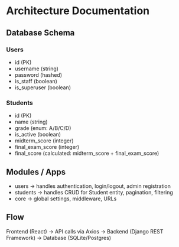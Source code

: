 # Architecture Documentation

## Database Schema
### Users
- id (PK)
- username (string)
- password (hashed)
- is_staff (boolean)
- is_superuser (boolean)

### Students
- id (PK)
- name (string)
- grade (enum: A/B/C/D)
- is_active (boolean)
- midterm_score (integer)
- final_exam_score (integer)
- final_score (calculated: midterm_score + final_exam_score)

## Modules / Apps
- users → handles authentication, login/logout, admin registration
- students → handles CRUD for Student entity, pagination, filtering
- core → global settings, middleware, URLs

## Flow
Frontend (React) → API calls via Axios → Backend (Django REST Framework) → Database (SQLite/Postgres)
